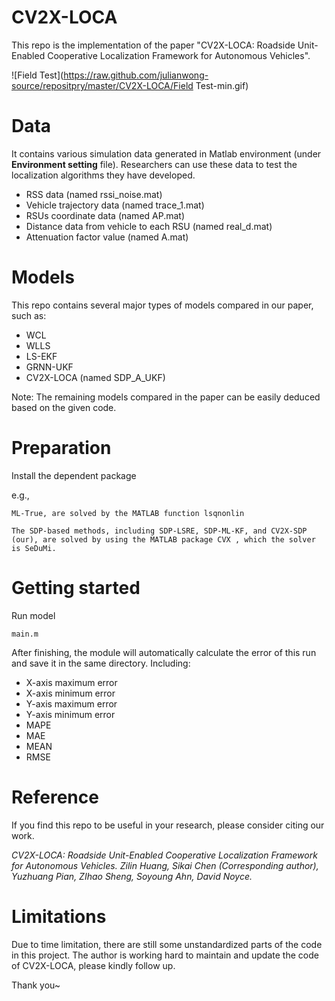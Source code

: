 # CV2X-LOCA
This repo is the implementation of the paper "CV2X-LOCA: Roadside Unit-Enabled Cooperative Localization Framework for Autonomous Vehicles".

![Field Test](https://raw.github.com/julianwong-source/repositpry/master/CV2X-LOCA/Field Test-min.gif)

# Data
It contains various simulation data generated in Matlab environment (under **Environment setting** file). Researchers can use these data to test the localization algorithms they have developed. 

- RSS data (named rssi_noise.mat)
- Vehicle trajectory data (named trace_1.mat)
- RSUs coordinate data (named AP.mat)
- Distance data from vehicle to each RSU (named real_d.mat)
- Attenuation factor value (named A.mat)

# Models
This repo contains several major types of models compared in our paper, such as:
- WCL
- WLLS
- LS-EKF
- GRNN-UKF
- CV2X-LOCA (named SDP_A_UKF)

Note: The remaining models compared in the paper can be easily deduced based on the given code.

# Preparation
Install the dependent package

e.g., 

`ML-True, are solved by the MATLAB function lsqnonlin`

`The SDP-based methods, including SDP-LSRE, SDP-ML-KF, and CV2X-SDP (our), are solved by using the MATLAB package CVX , which the solver is SeDuMi.`

# Getting started
Run model

``` 
main.m
``` 

After finishing, the module will automatically calculate the error of this run and save it in the same directory. Including:
- X-axis maximum error
- X-axis minimum error
- Y-axis maximum error
- Y-axis minimum error
- MAPE
- MAE
- MEAN
- RMSE


# Reference
If you find this repo to be useful in your research, please consider citing our work.

*CV2X-LOCA: Roadside Unit-Enabled Cooperative Localization Framework for Autonomous Vehicles. Zilin Huang, Sikai Chen (Corresponding author), Yuzhuang Pian, ZIhao Sheng, Soyoung Ahn, David Noyce.*




# Limitations
Due to time limitation, there are still some unstandardized parts of the code in this project. The author is working hard to maintain and update the code of CV2X-LOCA, please kindly follow up.

Thank you~


